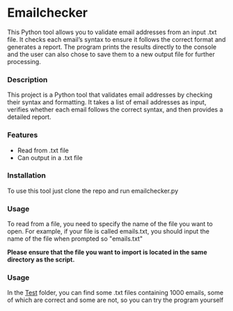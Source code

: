 # Emailchecker
This Python tool allows you to validate email addresses from an input .txt file. 
It checks each email’s syntax to ensure it follows the correct format and generates a report. The program prints the results directly to the console and the user can also chose to save them to a new output file for further processing.

### Description

This project is a Python tool that validates email addresses by checking their syntax and formatting. It takes a list of email addresses as input, verifies whether each email follows the correct syntax, and then provides a detailed report.

### Features

- Read from .txt file
- Can output in a .txt file

### Installation

To use this tool just clone the repo and run emailchecker.py

### Usage

To read from a file, you need to specify the name of the file you want to open. For example, if your file is called emails.txt, you should input the name of the file when prompted so "emails.txt"

**Please ensure that the file you want to import is located in the same directory as the script.**

### Usage
In the [Test](/Test) folder, you can find some .txt files containing 1000 emails, some of which are correct and some are not, so you can try the program yourself
